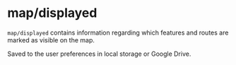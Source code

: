 # map/displayed

`map/displayed` contains information regarding which features and routes are marked as visible on the map.

Saved to the user preferences in local storage or Google Drive.
